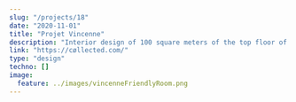 ```yaml
---
slug: "/projects/18"
date: "2020-11-01"
title: "Projet Vincenne"
description: "Interior design of 100 square meters of the top floor of a former factory converted into family accommodation"
link: "https://cøllected.com/"
type: "design"
techno: []
image:
  feature: ../images/vincenneFriendlyRoom.png
---
```

